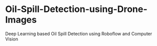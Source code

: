 # Oil-Spill-Detection-using-Drone-Images
Deep Learning based Oil Spill Detection using Roboflow and Computer Vision
